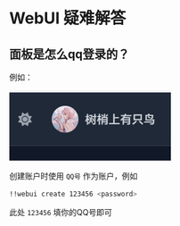 # WebUI 疑难解答

## 面板是怎么qq登录的？

例如：

![](/src/疑难解答-2-1.png)

创建账户时使用 `QQ号` 作为账户，例如

```bash
!!webui create 123456 <password>
```

此处 `123456` 填你的QQ号即可